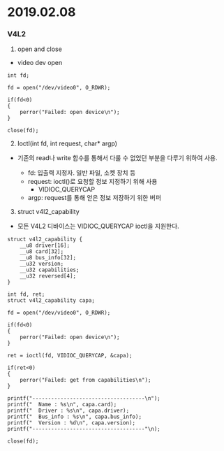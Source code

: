 2019.02.08
===========================================
### V4L2
1. open and close
- video dev open
```
int fd;

fd = open("/dev/video0", O_RDWR);

if(fd<0)
{
    perror("Failed: open device\n");
}

close(fd);
```

2. loctl(int fd, int request, char* argp)
- 기존의 read나 write 함수를 통해서 다룰 수 없었던 부분을 다루기 위하여 사용.

    - fd: 입출력 지정자. 일반 파일, 소켓 장치 등
    - request: ioctl()로 요청할 정보 지정하기 위해 사용
        - VIDIOC_QUERYCAP
    - argp: request를 통해 얻은 정보 저장하기 위한 버퍼


3. struct v4l2_capability
- 모든 V4L2 디바이스는 VIDIOC_QUERYCAP ioctl을 지원한다.
```
struct v4l2_capability {
    __u8 driver[16];
    __u8 card[32];
    __u8 bus_info[32];
    __u32 version;
    __u32 capabilities;
    __u32 reversed[4];
}
```
```
int fd, ret;
struct v4l2_capability capa;

fd = open("/dev/video0", O_RDWR);

if(fd<0)
{
    perror("Failed: open device\n");
}

ret = ioctl(fd, VIDIOC_QUERYCAP, &capa);

if(ret<0)
{
    perror("Failed: get from capabilities\n");
}

printf("------------------------------------\n");
printf("  Name : %s\n", capa.card);
printf("  Driver : %s\n", capa.driver);
printf("  Bus_info : %s\n", capa.bus_info);
printf("  Version : %d\n", capa.version);
printf("------------------------------------"\n);

close(fd);
```


